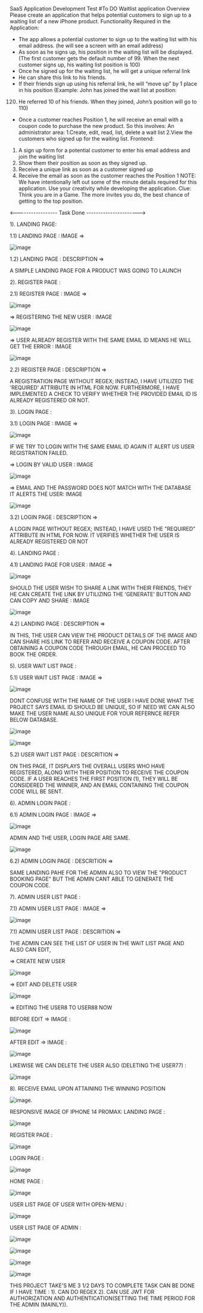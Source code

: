 
SaaS Application Development Test
#To DO  Waitlist application
Overview
Please create an application that helps potential customers to sign up to a 
waiting list of a new iPhone product.
Functionality Required in the Application:
- The app allows a potential customer to sign up to the waiting list 
with his email address. (he will see a screen with an email address)
- As soon as he signs up, his position in the waiting list will be 
displayed. (The first customer gets the default number of 99. When 
the next customer signs up, his waiting list position is 100)
- Once he signed up for the waiting list, he will get a unique referral link
- He can share this link to his friends.
- If their friends sign up using his referral link, he will “move up” by 1 
place in his position (Example: John has joined the wait list at position: 
120. He referred 10 of his friends. When they joined, John’s position 
will go to 110)
- Once a customer reaches Position 1, he will receive an email with a 
coupon code to purchase the new product.
So this involves:
An administrator area:
1.Create, edit, read, list, delete a wait list
2.View the customers who signed up for the waiting list.
Frontend:
1. A sign up form for a potential customer to enter his email address 
and join the waiting list
2. Show them their position as soon as they signed up.
3. Receive a unique link as soon as a customer signed up
4. Receive the email as soon as the customer reaches the Position 1
NOTE:
We have intentionally left out some of the minute details required for this 
application. Use your creativity while developing the application.
Clue: Think you are in a Game. The more invites you do, the best chance of
getting to the top position.


<----------------- Task Done ---------------------->

1). LANDING PAGE:

1.1) LANDING PAGE : IMAGE => 

![image](https://github.com/Aravind6023/waitlist-git/assets/135958235/869f0a79-6bb7-4342-aa41-81e5cc1acfe4)

1.2) LANDING PAGE : DESCRIPTION => 

A SIMPLE LANDING PAGE FOR A PRODUCT WAS GOING TO LAUNCH


2). REGISTER PAGE :

2.1) REGISTER PAGE : IMAGE =>

![image](https://github.com/Aravind6023/waitlist-git/assets/135958235/d993e687-3a86-4363-8ac8-3bcaf4199f65)

=> REGISTERING THE NEW USER : IMAGE

![image](https://github.com/Aravind6023/waitlist-git/assets/135958235/222649f1-96ad-4c76-8751-ebbdc8cfb479)

=> USER ALREADY REGISTER WITH THE SAME EMAIL ID MEANS HE WILL GET THE ERROR : IMAGE

![image](https://github.com/Aravind6023/waitlist-git/assets/135958235/26b91644-d42a-439b-bd8d-090a3c6be36e)

2.2) REGISTER PAGE : DESCRIPTION => 

A REGISTRATION PAGE WITHOUT REGEX; INSTEAD, I HAVE UTILIZED THE 'REQUIRED' ATTRIBUTE IN HTML FOR NOW. FURTHERMORE, I HAVE IMPLEMENTED A CHECK TO VERIFY WHETHER THE PROVIDED EMAIL ID IS ALREADY REGISTERED OR NOT.


3). LOGIN PAGE :

3.1) LOGIN PAGE : IMAGE =>

![image](https://github.com/Aravind6023/waitlist-git/assets/135958235/8641fbce-e824-4f80-b586-c47978c95b7f)

IF WE TRY TO LOGIN WITH THE SAME EMAIL ID AGAIN IT ALERT US USER REGISTRATION FAILED.

=> LOGIN BY VALID USER : IMAGE

![image](https://github.com/Aravind6023/waitlist-git/assets/135958235/e1a37473-7021-49ef-a12e-f3ff9d581dac)

=> EMAIL AND THE PASSWORD DOES NOT MATCH WITH THE DATABASE IT ALERTS THE USER: IMAGE

![image](https://github.com/Aravind6023/waitlist-git/assets/135958235/351600e2-e283-461c-a5b0-57deabbd4b20)

3.2) LOGIN PAGE : DESCRIPTION => 

A LOGIN PAGE WITHOUT REGEX; INSTEAD, I HAVE USED THE "REQUIRED" ATTRIBUTE IN HTML FOR NOW. IT VERIFIES WHETHER THE USER IS ALREADY REGISTERED OR NOT


4). LANDING PAGE :

4.1) LANDING PAGE FOR USER : IMAGE =>

![image](https://github.com/Aravind6023/waitlist-git/assets/135958235/9c061519-1c33-413e-be8d-5ecd18440ea8)

SHOULD THE USER WISH TO SHARE A LINK WITH THEIR FRIENDS, THEY HE CAN CREATE THE LINK BY UTILIZING THE 'GENERATE' BUTTON AND CAN COPY AND SHARE : IMAGE

![image](https://github.com/Aravind6023/waitlist-git/assets/135958235/1d2d6473-d7c9-46bf-bf94-b35d5711f785)

4.2) LANDING PAGE : DESCRIPTION => 

IN THIS, THE USER CAN VIEW THE PRODUCT DETAILS OF THE IMAGE AND CAN SHARE HIS LINK TO REFER AND RECEIVE A COUPON CODE. AFTER OBTAINING A COUPON CODE THROUGH EMAIL, HE CAN PROCEED TO BOOK THE ORDER.


5). USER WAIT LIST PAGE : 

5.1) USER WAIT LIST PAGE : IMAGE => 

![image](https://github.com/Aravind6023/waitlist-git/assets/135958235/0d33490d-bb54-451a-8325-e297a2c395f4)

DONT CONFUSE WITH THE NAME OF THE USER I HAVE DONE WHAT THE PROJECT SAYS EMAIL ID SHOULD BE UNIQUE, SO IF NEED WE CAN ALSO MAKE THE USER NAME ALSO UNIQUE FOR YOUR REFERNCE REFER BELOW DATABASE.

![image](https://github.com/Aravind6023/waitlist-git/assets/135958235/68890193-3ef3-4745-a2c6-c17066ec719a)

![image](https://github.com/Aravind6023/waitlist-git/assets/135958235/cccad5fe-4881-45a6-be38-dd71c0185cdf)

5.2) USER WAIT LIST PAGE : DESCRITION =>

ON THIS PAGE, IT DISPLAYS THE OVERALL USERS WHO HAVE REGISTERED, ALONG WITH THEIR POSITION TO RECEIVE THE COUPON CODE. IF A USER REACHES THE FIRST POSITION (1), THEY WILL BE CONSIDERED THE WINNER, AND AN EMAIL CONTAINING THE COUPON CODE WILL BE SENT.


6). ADMIN LOGIN PAGE :

6.1) ADMIN LOGIN PAGE : IMAGE => 

![image](https://github.com/Aravind6023/waitlist-git/assets/135958235/23478cb2-1345-4a4f-8b90-af6123962eb7)

ADMIN AND THE USER, LOGIN PAGE ARE SAME.

![image](https://github.com/Aravind6023/waitlist-git/assets/135958235/06c5e278-b826-4a1e-8109-305feb54655e)

6.2) ADMIN LOGIN PAGE : DESCRITION =>

SAME LANDING PAHE FOR THE ADMIN ALSO TO VIEW THE "PRODUCT BOOKING PAGE" BUT THE ADMIN CANT ABLE TO GENERATE THE COUPON CODE.

7). ADMIN USER LIST PAGE :

7.1) ADMIN USER LIST PAGE : IMAGE => 

![image](https://github.com/Aravind6023/waitlist-git/assets/135958235/6e74a3da-ba21-49d5-ae7c-cbb5393533e2)

7.1) ADMIN USER LIST PAGE : DESCRITION =>

THE ADMIN CAN SEE THE LIST OF USER IN THE WAIT LIST PAGE AND ALSO CAN EDIT,

=> CREATE NEW USER

![image](https://github.com/Aravind6023/waitlist-git/assets/135958235/8f3f5291-c077-4f1b-ab3c-d9abf7163ad9)

=> EDIT AND DELETE USER

![image](https://github.com/Aravind6023/waitlist-git/assets/135958235/8adcd388-81a0-4b32-98f7-a00dbfc5e987)

=> EDITING THE USER8 TO USER88 NOW

BEFORE EDIT => IMAGE :

![image](https://github.com/Aravind6023/waitlist-git/assets/135958235/19888e4a-8650-4624-9c94-c2a3fdbcd075)

AFTER EDIT => IMAGE :

![image](https://github.com/Aravind6023/waitling_list/assets/135958235/0f289645-ac54-42ef-b0c8-56d9fff7e200)

LIKEWISE WE CAN DELETE THE USER ALSO (DELETING THE USER77) :

![image](https://github.com/Aravind6023/waitling_list/assets/135958235/0aa98258-c9d3-43a4-a18a-0137c888731c)

8). RECEIVE EMAIL UPON ATTAINING THE WINNING POSITION

![image](https://github.com/Aravind6023/waitling_list/assets/135958235/aa2aa784-9c9a-4788-8175-c7b2c1c1a70c).


RESPONSIVE IMAGE OF IPHONE 14 PROMAX:
LANDING PAGE : 

![image](https://github.com/Aravind6023/waitling_list/assets/135958235/cbacc45d-3af9-42c3-98c9-1d1914e165cb)

REGISTER PAGE :

![image](https://github.com/Aravind6023/waitling_list/assets/135958235/97c19c68-aace-4cf1-b296-2949beda3f0c)

LOGIN PAGE :

![image](https://github.com/Aravind6023/waitling_list/assets/135958235/86b86dee-1814-4365-967d-58b393dfd1c6)

HOME PAGE :

![image](https://github.com/Aravind6023/waitling_list/assets/135958235/da9b4619-5a56-4a7c-bec5-3e053469f744)

USER LIST PAGE OF USER WITH OPEN-MENU :

![image](https://github.com/Aravind6023/waitling_list/assets/135958235/5271635d-5333-45bd-8ab2-e9f125b8eb28)

USER LIST PAGE OF ADMIN :

![image](https://github.com/Aravind6023/waitling_list/assets/135958235/f27a78e5-737b-4df9-ab27-a1a958a8966a)

![image](https://github.com/Aravind6023/waitling_list/assets/135958235/36d17827-496f-436d-9b46-c0a20e4eac1d)

![image](https://github.com/Aravind6023/waitling_list/assets/135958235/8160862f-25b4-4265-93b5-02c7508b51fd)

![image](https://github.com/Aravind6023/waitling_list/assets/135958235/c3f8524d-0dbf-4e65-94f2-3b62af32f48c)

THIS PROJECT TAKE'S ME 3 1/2 DAYS TO COMPLETE
TASK CAN BE DONE IF I HAVE TIME :
1). CAN DO REGEX 
2). CAN USE JWT FOR AUTHORIZATION AND AUTHENTICATION(SETTING THE TIME PERIOD FOR THE ADMIN (MAINLY)).


